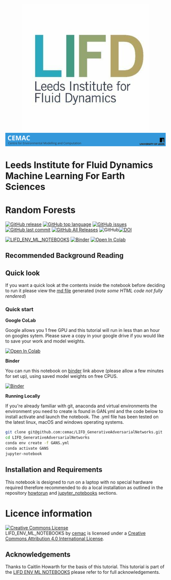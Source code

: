 <div align="center">
<img src="https://github.com/cemac/LIFD_ENV_ML_NOTEBOOKS/blob/main/images/LIFDlogo.png"></a>
<a href="https://www.cemac.leeds.ac.uk/">
  <img src="https://github.com/cemac/cemac_generic/blob/master/Images/cemac.png"></a>
  <br>
</div>

# Leeds Institute for Fluid Dynamics Machine Learning For Earth Sciences #

# Random Forests

[![GitHub release](https://img.shields.io/github/release/cemac/LIFD_GenerativeAdversarialNetworks.svg)](https://github.com/cemac/LIFD_GenerativeAdversarialNetworks/releases) [![GitHub top language](https://img.shields.io/github/languages/top/cemac/LIFD_GenerativeAdversarialNetworks.svg)](https://github.com/cemac/LIFD_GenerativeAdversarialNetworks) [![GitHub issues](https://img.shields.io/github/issues/cemac/LIFD_GenerativeAdversarialNetworks.svg)](https://github.com/cemac/LIFD_GenerativeAdversarialNetworks/issues) [![GitHub last commit](https://img.shields.io/github/last-commit/cemac/LIFD_GenerativeAdversarialNetworks.svg)](https://github.com/cemac/LIFD_GenerativeAdversarialNetworks/commits/master) [![GitHub All Releases](https://img.shields.io/github/downloads/cemac/LIFD_GenerativeAdversarialNetworks/total.svg)](https://github.com/cemac/LIFD_GenerativeAdversarialNetworks/releases) ![GitHub](https://img.shields.io/github/license/cemac/LIFD_GenerativeAdversarialNetworks.svg)[![DOI](https://zenodo.org/badge/366734586.svg)](https://zenodo.org/badge/latestdoi/366734586)

[![LIFD_ENV_ML_NOTEBOOKS](https://github.com/cemac/LIFD_GenerativeAdversarialNetworks/actions/workflows/python-package-conda-GAN.yml/badge.svg)](https://github.com/cemac/LIFD_GenerativeAdversarialNetworks/actions/workflows/python-package-conda-GAN.yml)
[![Binder](https://mybinder.org/badge_logo.svg)](https://mybinder.org/v2/gh/cemac/LIFD_GenerativeAdversarialNetworks/HEAD?labpath=GANS.ipynb)
[![Open In Colab](https://colab.research.google.com/assets/colab-badge.svg)](https://colab.research.google.com/github/cemac/LIFD_GenerativeAdversarialNetworks/blob/main/GANS_colab.ipynb)


## Recommended Background Reading

## Quick look

If you want a quick look at the contents inside the notebook before deciding to run it please view the [md file](https://github.com/cemac/LIFD_GenerativeAdversarialNetworks/blob/main/GANS.md) generated (*note some HTML code not fully rendered*)


### Quick start

**Google CoLab**

Google allows you 1 free GPU and this tutorial will run in less than an hour on googles sytem. Please save a copy in your google drive if you would like to save your work and model weights.

[![Open In Colab](https://colab.research.google.com/assets/colab-badge.svg)](https://colab.research.google.com/github/cemac/LIFD_GenerativeAdversarialNetworks/blob/main/GANS_colab.ipynb)


**Binder**

You can run this notebook on [binder](https://mybinder.readthedocs.io/en/latest/index.html#what-is-binder) link above (please allow a few minutes for set up), using saved model weights on free CPUS. 

[![Binder](https://mybinder.org/badge_logo.svg)](https://mybinder.org/v2/gh/cemac/LIFD_GenerativeAdversarialNetworks/HEAD?labpath=GANS.ipynb)

**Running Locally**

If you're already familiar with git, anaconda and virtual environments the environment you need to create is found in GAN.yml and the code below to install activate and launch the notebook. The .yml file has been tested on the latest linux, macOS and windows operating systems.

```bash
git clone git@github.com:cemac/LIFD_GenerativeAdversarialNetworks.git
cd LIFD_GenerativeAdversarialNetworks
conda env create -f GANS.yml
conda activate GANS
jupyter-notebook
```

## Installation and Requirements

This notebook is designed to run on a laptop with no special hardware required therefore recommended to do a local installation as outlined in the repository [howtorun](https://github.com/cemac/LIFD_ENV_ML_NOTEBOOKS/howtorun.md) and [jupyter_notebooks](https://github.com/cemac/LIFD_ENV_ML_NOTEBOOKS/jupyter_notebooks.md) sections.


# Licence information #

<a rel="license" href="http://creativecommons.org/licenses/by/4.0/"><img alt="Creative Commons License" style="border-width:0" src="https://i.creativecommons.org/l/by/4.0/88x31.png" /></a><br /><span xmlns:dct="http://purl.org/dc/terms/" property="dct:title">LIFD_ENV_ML_NOTEBOOKS</span> by <a xmlns:cc="http://creativecommons.org/ns#" href="http://cemac.leeds.ac.uk/" property="cc:attributionName" rel="cc:attributionURL">cemac</a> is licensed under a <a rel="license" href="http://creativecommons.org/licenses/by/4.0/">Creative Commons Attribution 4.0 International License</a>.

## Acknowledgements

Thanks to Caitlin Howarth for the basis of this tutorial. This tutorial is part of the [LIFD ENV ML NOTEBOOKS](https://github.com/cemac/LIFD_ENV_ML_NOTEBOOKS) please refer to for full acknowledgements.
